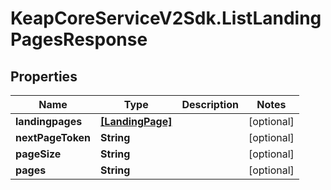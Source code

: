 # KeapCoreServiceV2Sdk.ListLandingPagesResponse

## Properties

Name | Type | Description | Notes
------------ | ------------- | ------------- | -------------
**landingpages** | [**[LandingPage]**](LandingPage.md) |  | [optional] 
**nextPageToken** | **String** |  | [optional] 
**pageSize** | **String** |  | [optional] 
**pages** | **String** |  | [optional] 


